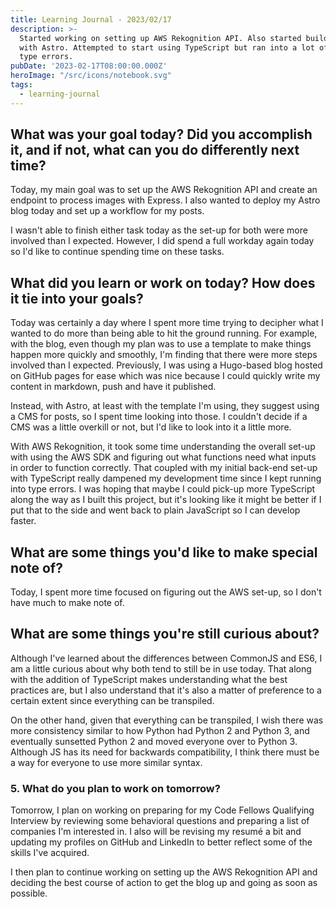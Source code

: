 ```yaml
---
title: Learning Journal - 2023/02/17
description: >-
  Started working on setting up AWS Rekognition API. Also started building blog
  with Astro. Attempted to start using TypeScript but ran into a lot of initial
  type errors.
pubDate: '2023-02-17T08:00:00.000Z'
heroImage: "/src/icons/notebook.svg"
tags:
  - learning-journal
---
```


## What was your goal today? Did you accomplish it, and if not, what can you do differently next time?

Today, my main goal was to set up the AWS Rekognition API and create an endpoint to process images with Express. I also wanted to deploy my Astro blog today and set up a workflow for my posts.

I wasn't able to finish either task today as the set-up for both were more involved than I expected. However, I did spend a full workday again today so I'd like to continue spending time on these tasks.

## What did you learn or work on today? How does it tie into your goals?

Today was certainly a day where I spent more time trying to decipher what I wanted to do more than being able to hit the ground running. For example, with the blog, even though my plan was to use a template to make things happen more quickly and smoothly, I'm finding that there were more steps involved than I expected. Previously, I was using a Hugo-based blog hosted on GitHub pages for ease which was nice because I could quickly write my content in markdown, push and have it published.

Instead, with Astro, at least with the template I'm using, they suggest using a CMS for posts, so I spent time looking into those. I couldn't decide if a CMS was a little overkill or not, but I'd like to look into it a little more.

With AWS Rekognition, it took some time understanding the overall set-up with using the AWS SDK and figuring out what functions need what inputs in order to function correctly. That coupled with my initial back-end set-up with TypeScript really dampened my development time since I kept running into type errors. I was hoping that maybe I could pick-up more TypeScript along the way as I built this project, but it's looking like it might be better if I put that to the side and went back to plain JavaScript so I can develop faster.

## What are some things you'd like to make special note of?

Today, I spent more time focused on figuring out the AWS set-up, so I don't have much to make note of.

## What are some things you're still curious about?

Although I've learned about the differences between CommonJS and ES6, I am a little curious about why both tend to still be in use today. That along with the addition of TypeScript makes understanding what the best practices are, but I also understand that it's also a matter of preference to a certain extent since everything can be transpiled.

On the other hand, given that everything can be transpiled, I wish there was more consistency similar to how Python had Python 2 and Python 3, and eventually sunsetted Python 2 and moved everyone over to Python 3. Although JS has its need for backwards compatibility, I think there must be a way for everyone to use more similar syntax.

### 5. What do you plan to work on tomorrow?

Tomorrow, I plan on working on preparing for my Code Fellows Qualifying Interview by reviewing some behavioral questions and preparing a list of companies I'm interested in. I also will be revising my resumé a bit and updating my profiles on GitHub and LinkedIn to better reflect some of the skills I've acquired.

I then plan to continue working on setting up the AWS Rekognition API and deciding the best course of action to get the blog up and going as soon as possible.
